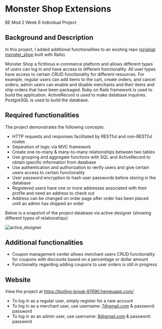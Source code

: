 # Monster Shop Extensions
BE Mod 2 Week 6 Individual Project


## Background and Description
In this project, I added additional functionalities to an existing repo ([original monster_shop](https://github.com/joshsherwood1/monster_shop) built with Rails).

Monster Shop a fictitious e-commerce platform and allows different types of users can log in and have access to different functionality. All user types have access to certain CRUD functionality for different resources. For example, regular users can add items to the cart, create orders, and cancel orders; admin users can enable and disable merchants and their items and ship orders that have been packaged. Ruby on Rails framework is used to build the application. ActiveRecord is used to make database inquiries. PostgreSQL is used to build the database.


## Required functionalities
The project demonstrates the following concepts:

- HTTP requests and responses facilitated by RESTful and non-RESTful routes
- Separation of logic via MVC framework
- Create one-to-many & many-to-many relationships between two tables
- Use grouping and aggregate functions with SQL and ActiveRecord to obtain specific information from database
- Use authentication and authorization to verify users and give certain users access to certain functionality
- User password encryption to hash user passwords before storing in the database
- Registered users have one or more addresses associated with their profile and need an address to check out
- Address can be changed on order page after order has been placed until an admin has shipped an order

Below is a snapshot of the project database via active designer (showing different types of relationships)

![active_designer](https://user-images.githubusercontent.com/49769068/66280140-d1951600-e8a4-11e9-81b1-fca1c3831bf7.png)


## Additional functionalities

- Coupon management center allows merchant users CRUD functionality for coupons with discounts based on a percentage or dollar amount
- Functionality regarding adding coupons to user orders is still in progress

## Website
   View the project at https://boiling-brook-97690.herokuapp.com/
   
   - To log in as a regular user, simply register for a new account
   - To log in as a merchant user, use username: 7@gmail.com & password: password
   - To log in as an admin user, use username: 8@gmail.com & password: password
